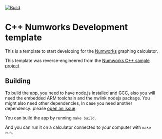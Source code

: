 [![Build](https://github.com/riley0122/numworks_template_cpp/actions/workflows/main.yml/badge.svg)](https://github.com/riley0122/numworks_template_cpp/actions/workflows/main.yml)
# C++ Numworks Development template

This is a template to start developing for the [Numworks](https://www.numworks.com/) graphing calculator.

This template was reverse-engineered from the [Numworks C++ sample project](https://github.com/numworks/epsilon-sample-app-cpp).

## Building

To build the app, you need to have node.js installed and GCC, also you will need the embedded ARM toolchain and the nwlink nodejs package. You might also need other dependencies, In case you need another dependency: please [open an issue](https://github.com/riley0122/numworks_template_cpp/issues/new).

You can build the app by running
`
make build
`.

And you can run it on a calculator connected to your computer with
`
make run
`.

